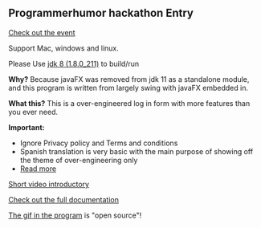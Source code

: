 ## Programmerhumor hackathon Entry

[Check out the event](https://www.reddit.com/r/ProgrammerHumor/comments/ckhow3/the_very_first_programmerhumor_hackathon_is_now/)

Support Mac, windows and linux.

Please Use [jdk 8 (1.8.0_211)](https://www.oracle.com/technetwork/java/javase/downloads/jdk8-downloads-2133151.html) to build/run

**Why?** Because javaFX was removed from jdk 11 as a standalone module, and this program is written from largely swing with javaFX embedded in.

**What this?** This is a over-engineered log in form with more features than you ever need.

**Important:** 
 * Ignore Privacy policy and Terms and conditions
 * Spanish translation is very basic with the main purpose of showing off the theme of over-engineering only
 * [Read more](https://frychicken.github.io/PhEntry/docs/index.html#Important)

[Short video introductory](https://www.reddit.com/r/ProgrammerHumor/comments/ct4q1e/hackathon_2019_entry/)

[Check out the full documentation](https://frychicken.github.io/PhEntry/docs/index.html)

[The gif in the program](docs/image/icon.psd) is "open source"!